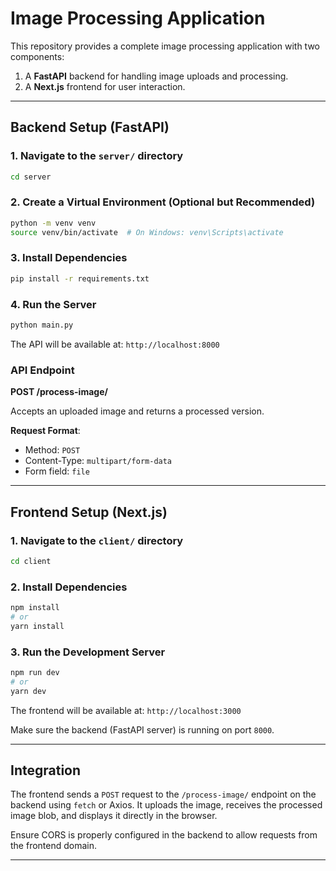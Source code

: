 # Image Processing Application

This repository provides a complete image processing application with two components:

1. A **FastAPI** backend for handling image uploads and processing.
2. A **Next.js** frontend for user interaction.

---

## Backend Setup (FastAPI)

### 1. Navigate to the `server/` directory

```bash
cd server
```

### 2. Create a Virtual Environment (Optional but Recommended)

```bash
python -m venv venv
source venv/bin/activate  # On Windows: venv\Scripts\activate
```

### 3. Install Dependencies

```bash
pip install -r requirements.txt
```

### 4. Run the Server

```bash
python main.py
```

The API will be available at: `http://localhost:8000`

### API Endpoint

**POST /process-image/**

Accepts an uploaded image and returns a processed version.

**Request Format**:

- Method: `POST`
- Content-Type: `multipart/form-data`
- Form field: `file`

---

## Frontend Setup (Next.js)

### 1. Navigate to the `client/` directory

```bash
cd client
```

### 2. Install Dependencies

```bash
npm install
# or
yarn install
```

### 3. Run the Development Server

```bash
npm run dev
# or
yarn dev
```

The frontend will be available at: `http://localhost:3000`

Make sure the backend (FastAPI server) is running on port `8000`.

---

## Integration

The frontend sends a `POST` request to the `/process-image/` endpoint on the backend using `fetch` or Axios. It uploads the image, receives the processed image blob, and displays it directly in the browser.

Ensure CORS is properly configured in the backend to allow requests from the frontend domain.

---

